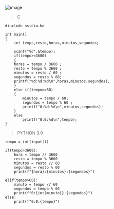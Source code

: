 ![image](https://github.com/lufffe/Beecrowd/assets/90646635/36e05ceb-e4ae-483b-b8b7-3d7712beaf54)

>C
	
	#include <stdio.h>

	int main()
	{
	    int tempo,resto,horas,minutos,segundos;

	    scanf("%d",&tempo);
	    if(tempo>=3600)
	    {
		horas = tempo / 3600 ;
		resto = tempo % 3600 ;
		minutos = resto / 60 ;
		segundos = resto % 60;
		printf("%d:%d:%d\n",horas,minutos,segundos);
	    }
	    else if(tempo>=60)
	   	{
			minutos = tempo / 60;
			segundos = tempo % 60 ;
			printf("0:%d:%d\n",minutos,segundos);
		}
		else
			printf("0:0:%d\n",tempo);
	}

>PYTHON 3.9

	tempo = int(input())

	if(tempo>3600):
	    hora = tempo // 3600
	    resto = tempo % 3600
	    minutos = resto // 60
	    segundos = resto % 60
	    print(f"{hora}:{minutos}:{segundos}")

	elif(tempo>60):
	    minuto = tempo // 60
	    segundos = tempo % 60
	    print(f"0:{int(minuto)}:{segundos}")
	else:
	    print(f"0:0:{tempo}")
